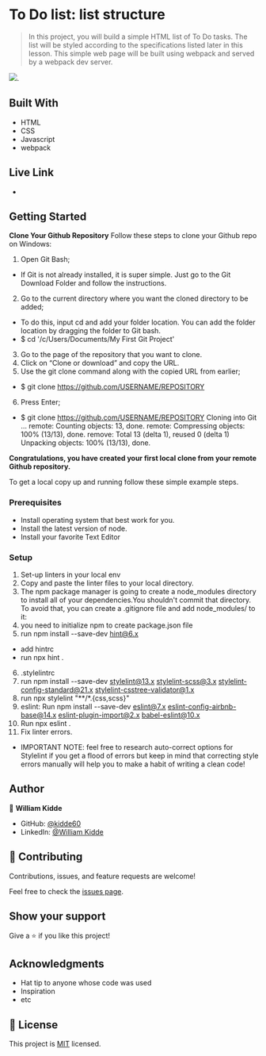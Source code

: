 # To Do list: list structure

> In this project, you will build a simple HTML list of To Do tasks. The list will be styled according to the specifications listed later in this lesson. This simple web page will be built using webpack and served by a webpack dev server.

![](https://img.shields.io/badge/Microverse-blueviolet).

## Built With

- HTML
- CSS
- Javascript
- webpack

## Live Link
- 

## Getting Started

**Clone Your Github Repository**
Follow these steps to clone your Github repo on Windows:

1. Open Git Bash;

- If Git is not already installed, it is super simple. Just go to the Git Download Folder and follow the instructions.

2. Go to the current directory where you want the cloned directory to be added;

- To do this, input cd and add your folder location. You can add the folder location by dragging the folder to Git bash.
- $ cd '/c/Users/Documents/My First Git Project'

3. Go to the page of the repository that you want to clone.
4. Click on “Clone or download” and copy the URL.
5. Use the git clone command along with the copied URL from earlier;

- $ git clone https://github.com/USERNAME/REPOSITORY

6. Press Enter;

- $ git clone https://github.com/USERNAME/REPOSITORY
  Cloning into Git …
  remote: Counting objects: 13, done.
  remote: Compressing objects: 100% (13/13), done.
  remove: Total 13 (delta 1), reused 0 (delta 1)
  Unpacking objects: 100% (13/13), done.

**Congratulations, you have created your first local clone from your remote Github repository.**

To get a local copy up and running follow these simple example steps.

### Prerequisites

- Install operating system that best work for you.
- Install the latest version of node.
- Install your favorite Text Editor

### Setup

1. Set-up linters in your local env
2. Copy and paste the linter files to your local directory.
3. The npm package manager is going to create a node_modules directory to install all of your dependencies.You shouldn't commit that directory. To avoid that, you can create a .gitignore file and add node_modules/ to it:
4. you need to initialize npm to create package.json file
5. run npm install --save-dev hint@6.x

- add hintrc
- run npx hint .

6. .stylelintrc
7. run npm install --save-dev stylelint@13.x stylelint-scss@3.x stylelint-config-standard@21.x stylelint-csstree-validator@1.x
8. run  npx stylelint "**/*.{css,scss}"
9. eslint:
   Run
   npm install --save-dev eslint@7.x eslint-config-airbnb-base@14.x eslint-plugin-import@2.x babel-eslint@10.x
10. Run npx eslint .
11. Fix linter errors.

- IMPORTANT NOTE: feel free to research auto-correct options for Stylelint if you get a flood of errors but keep in mind that correcting style errors manually will help you to make a habit of writing a clean code!

## Author

👤 **William Kidde**

- GitHub: [@kidde60](https://github.com/kidde60)
- LinkedIn: [@William Kidde](https://linkedin.com/in/george-william-kidde-b5b772231/)

## 🤝 Contributing

Contributions, issues, and feature requests are welcome!

Feel free to check the [issues page](../../issues/).

## Show your support

Give a ⭐️ if you like this project!

## Acknowledgments

- Hat tip to anyone whose code was used
- Inspiration
- etc

## 📝 License

This project is [MIT](./MIT.md) licensed.
